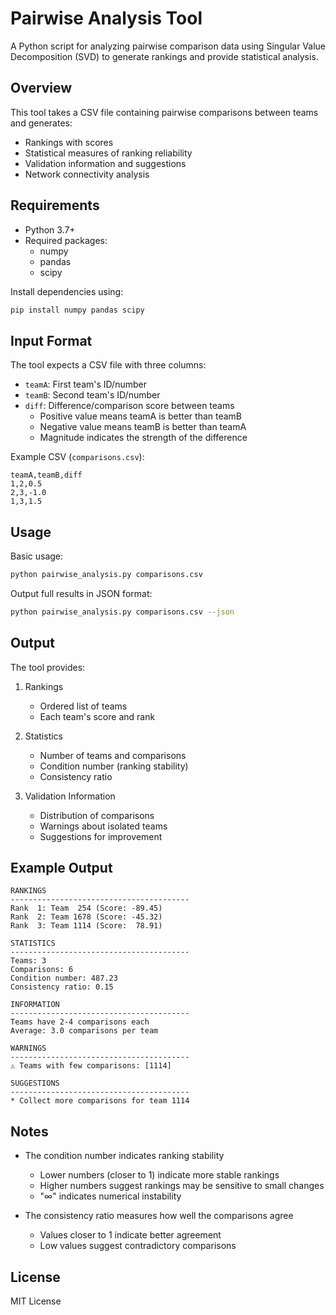# Pairwise Analysis Tool

A Python script for analyzing pairwise comparison data using Singular Value Decomposition (SVD) to generate rankings and provide statistical analysis.

## Overview

This tool takes a CSV file containing pairwise comparisons between teams and generates:
- Rankings with scores
- Statistical measures of ranking reliability
- Validation information and suggestions
- Network connectivity analysis

## Requirements

- Python 3.7+
- Required packages:
  - numpy
  - pandas
  - scipy

Install dependencies using:
```bash
pip install numpy pandas scipy
```

## Input Format

The tool expects a CSV file with three columns:
- `teamA`: First team's ID/number
- `teamB`: Second team's ID/number
- `diff`: Difference/comparison score between teams
  - Positive value means teamA is better than teamB
  - Negative value means teamB is better than teamA
  - Magnitude indicates the strength of the difference

Example CSV (`comparisons.csv`):
```csv
teamA,teamB,diff
1,2,0.5
2,3,-1.0
1,3,1.5
```

## Usage

Basic usage:
```bash
python pairwise_analysis.py comparisons.csv
```

Output full results in JSON format:
```bash
python pairwise_analysis.py comparisons.csv --json
```

## Output

The tool provides:
1. Rankings
   - Ordered list of teams
   - Each team's score and rank

2. Statistics
   - Number of teams and comparisons
   - Condition number (ranking stability)
   - Consistency ratio

3. Validation Information
   - Distribution of comparisons
   - Warnings about isolated teams
   - Suggestions for improvement

## Example Output

```
RANKINGS
----------------------------------------
Rank  1: Team  254 (Score: -89.45)
Rank  2: Team 1678 (Score: -45.32)
Rank  3: Team 1114 (Score:  78.91)

STATISTICS
----------------------------------------
Teams: 3
Comparisons: 6
Condition number: 487.23
Consistency ratio: 0.15

INFORMATION
----------------------------------------
Teams have 2-4 comparisons each
Average: 3.0 comparisons per team

WARNINGS
----------------------------------------
⚠️ Teams with few comparisons: [1114]

SUGGESTIONS
----------------------------------------
* Collect more comparisons for team 1114
```

## Notes

- The condition number indicates ranking stability
  - Lower numbers (closer to 1) indicate more stable rankings
  - Higher numbers suggest rankings may be sensitive to small changes
  - "∞" indicates numerical instability

- The consistency ratio measures how well the comparisons agree
  - Values closer to 1 indicate better agreement
  - Low values suggest contradictory comparisons

## License

MIT License